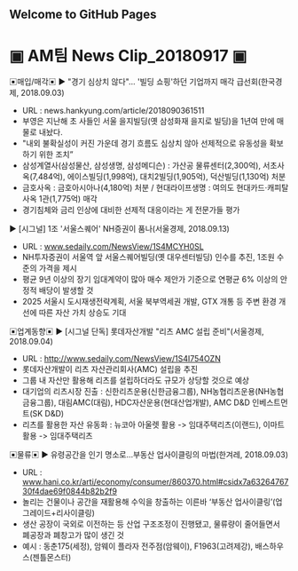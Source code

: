 ## Welcome to GitHub Pages


# ▣ AM팀 News Clip_20180917 ▣

▣매입/매각▣
▶ "경기 심상치 않다"… '빌딩 쇼핑'하던 기업까지 매각 급선회(한국경제, 2018.09.03)
 - URL : news.hankyung.com/article/2018090361511
 - 부영은 지난해 초 사들인 서울 을지빌딩(옛 삼성화재 을지로 빌딩)을 1년여 만에 매물로 내놨다. 
 - "내외 불확실성이 커진 가운데 경기 흐름도 심상치 않아 선제적으로 유동성을 확보하기 위한 조치”
 - 삼성계열사(삼성물산, 삼성생명, 삼성메디슨) : 가산공 물류센터(2,300억), 서초사옥(7,484억), 에이스빌딩(1,998억), 대치2빌딩(1,905억), 덕산빌딩(1,130억) 처분
 - 금호사옥 : 금호아시아나(4,180억) 처분 / 현대라이프생명 : 여의도 현대카드·캐피탈 사옥 1관(1,775억) 매각
 - 경기침체와 금리 인상에 대비한 선제적 대응이라는 게 전문가들 평가

▶ [시그널] 1조 '서울스퀘어' NH증권이 품나(서울경제, 2018.09.13)
 - URL : www.sedaily.com/NewsView/1S4MCYH0SL
 - NH투자증권이 서울역 앞 서울스퀘어빌딩(옛 대우센터빌딩) 인수를 추진, 1조원 수준의 가격을 제시
 - 평균 9년 이상의 장기 임대계약이 많아 매수 제안가 기준으로 연평균 6% 이상의 안정적 배당이 발생할 것
 - 2025 서울시 도시재생전략계획, 서울 북부역세권 개발, GTX 개통 등 주변 환경 개선에 따른 자산 가치 상승도 기대


▣업계동향▣
▶ [시그널 단독] 롯데자산개발 "리츠 AMC 설립 준비"(서울경제, 2018.09.04)
 - URL : http://www.sedaily.com/NewsView/1S4I754OZN
 - 롯데자산개발이 리츠 자산관리회사(AMC) 설립을 추진
 - 그룹 내 자산만 활용해 리츠를 설립하더라도 규모가 상당할 것으로 예상
 - 대기업의 리츠시장 진출 : 신한리츠운용(신한금융그룹), NH농협리츠운용(NH농협금융그룹), 대림AMC(대림), HDC자산운용(현대산업개발), AMC D&D 인베스트먼트(SK D&D)
 - 리츠를 활용한 자산 유동화 : 뉴코아 아울렛 활용 -> 임대주택리츠(이랜드), 이마트 활용 -> 임대주택리츠
 

▣물류▣
▶ 유령공간을 인기 명소로…부동산 업사이클링의 마법(한겨레, 2018.09.03)
 - URL : www.hani.co.kr/arti/economy/consumer/860370.html#csidx7a6326476730f4dae69f0844b82b2f9 
 - 놀리는 건물이나 공간을 재활용해 수익을 창출하는 이른바 ‘부동산 업사이클링’(업그레이드+리사이클링)
 - 생산 공장이 국외로 이전하는 등 산업 구조조정이 진행됐고, 물류량이 줄어들면서 폐공장과 폐창고가 많이 생긴 것
 - 예시 : 동춘175(세정), 암웨이 플라자 전주점(암웨이), F1963(고려제강), 배스하우스(젠틀몬스터)
